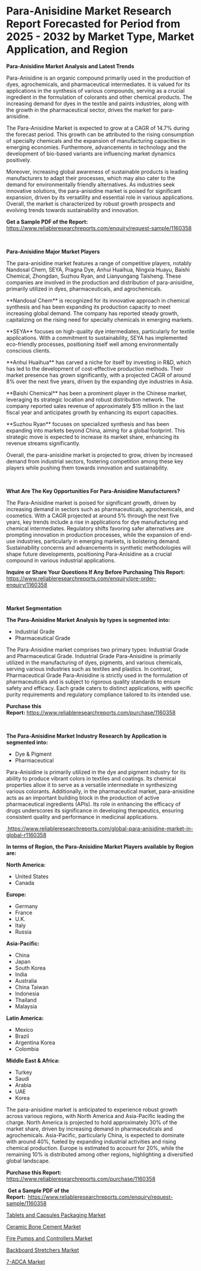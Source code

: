 <p><h1>Para-Anisidine Market Research Report Forecasted for Period from 2025 -  2032 by Market Type, Market Application, and Region</h1></p><p><strong>Para-Anisidine Market Analysis and Latest Trends</strong></p>
<p><p>Para-Anisidine is an organic compound primarily used in the production of dyes, agrochemicals, and pharmaceutical intermediates. It is valued for its applications in the synthesis of various compounds, serving as a crucial ingredient in the formulation of colorants and other chemical products. The increasing demand for dyes in the textile and paints industries, along with the growth in the pharmaceutical sector, drives the market for para-anisidine.</p><p>The Para-Anisidine Market is expected to grow at a CAGR of 14.7% during the forecast period. This growth can be attributed to the rising consumption of specialty chemicals and the expansion of manufacturing capacities in emerging economies. Furthermore, advancements in technology and the development of bio-based variants are influencing market dynamics positively. </p><p>Moreover, increasing global awareness of sustainable products is leading manufacturers to adapt their processes, which may also cater to the demand for environmentally friendly alternatives. As industries seek innovative solutions, the para-anisidine market is poised for significant expansion, driven by its versatility and essential role in various applications. Overall, the market is characterized by robust growth prospects and evolving trends towards sustainability and innovation.</p></p>
<p><strong>Get a Sample PDF of the Report:&nbsp;</strong> <a href="https://www.reliableresearchreports.com/enquiry/request-sample/1160358?utm_campaign=41&utm_medium=2&utm_source=Github&utm_content=ia&utm_term=22032025&utm_id=para-anisidine">https://www.reliableresearchreports.com/enquiry/request-sample/1160358</a></p>
<p>&nbsp;</p>
<p><strong>Para-Anisidine Major Market Players</strong></p>
<p><p>The para-anisidine market features a range of competitive players, notably Nandosal Chem, SEYA, Pragna Dye, Anhui Huaihua, Ningxia Huayu, Baishi Chemical, Zhongdan, Suzhou Ryan, and Lianyungang Taisheng. These companies are involved in the production and distribution of para-anisidine, primarily utilized in dyes, pharmaceuticals, and agrochemicals.</p><p>**Nandosal Chem** is recognized for its innovative approach in chemical synthesis and has been expanding its production capacity to meet increasing global demand. The company has reported steady growth, capitalizing on the rising need for specialty chemicals in emerging markets.</p><p>**SEYA** focuses on high-quality dye intermediates, particularly for textile applications. With a commitment to sustainability, SEYA has implemented eco-friendly processes, positioning itself well among environmentally conscious clients. </p><p>**Anhui Huaihua** has carved a niche for itself by investing in R&D, which has led to the development of cost-effective production methods. Their market presence has grown significantly, with a projected CAGR of around 8% over the next five years, driven by the expanding dye industries in Asia.</p><p>**Baishi Chemical** has been a prominent player in the Chinese market, leveraging its strategic location and robust distribution network. The company reported sales revenue of approximately $15 million in the last fiscal year and anticipates growth by enhancing its export capacities.</p><p>**Suzhou Ryan** focuses on specialized synthesis and has been expanding into markets beyond China, aiming for a global footprint. This strategic move is expected to increase its market share, enhancing its revenue streams significantly.</p><p>Overall, the para-anisidine market is projected to grow, driven by increased demand from industrial sectors, fostering competition among these key players while pushing them towards innovation and sustainability.</p></p>
<p>&nbsp;</p>
<p><strong>What Are The Key Opportunities For Para-Anisidine Manufacturers?</strong></p>
<p><p>The Para-Anisidine market is poised for significant growth, driven by increasing demand in sectors such as pharmaceuticals, agrochemicals, and cosmetics. With a CAGR projected at around 5% through the next five years, key trends include a rise in applications for dye manufacturing and chemical intermediates. Regulatory shifts favoring safer alternatives are prompting innovation in production processes, while the expansion of end-use industries, particularly in emerging markets, is bolstering demand. Sustainability concerns and advancements in synthetic methodologies will shape future developments, positioning Para-Anisidine as a crucial compound in various industrial applications.</p></p>
<p><strong>Inquire or Share Your Questions If Any Before Purchasing This Report:</strong> <a href="https://www.reliableresearchreports.com/enquiry/pre-order-enquiry/1160358?utm_campaign=41&utm_medium=2&utm_source=Github&utm_content=ia&utm_term=22032025&utm_id=para-anisidine">https://www.reliableresearchreports.com/enquiry/pre-order-enquiry/1160358</a></p>
<p>&nbsp;</p>
<p><strong>Market Segmentation</strong></p>
<p><strong>The Para-Anisidine Market Analysis by types is segmented into:</strong></p>
<p><ul><li>Industrial Grade</li><li>Pharmaceutical Grade</li></ul></p>
<p><p>The Para-Anisidine market comprises two primary types: Industrial Grade and Pharmaceutical Grade. Industrial Grade Para-Anisidine is primarily utilized in the manufacturing of dyes, pigments, and various chemicals, serving various industries such as textiles and plastics. In contrast, Pharmaceutical Grade Para-Anisidine is strictly used in the formulation of pharmaceuticals and is subject to rigorous quality standards to ensure safety and efficacy. Each grade caters to distinct applications, with specific purity requirements and regulatory compliance tailored to its intended use.</p></p>
<p><strong>Purchase this Report:&nbsp;</strong><a href="https://www.reliableresearchreports.com/purchase/1160358?utm_campaign=41&utm_medium=2&utm_source=Github&utm_content=ia&utm_term=22032025&utm_id=para-anisidine">https://www.reliableresearchreports.com/purchase/1160358</a></p>
<p>&nbsp;</p>
<p><strong>The Para-Anisidine Market Industry Research by Application is segmented into:</strong></p>
<p><ul><li>Dye & Pigment</li><li>Pharmaceutical</li></ul></p>
<p><p>Para-Anisidine is primarily utilized in the dye and pigment industry for its ability to produce vibrant colors in textiles and coatings. Its chemical properties allow it to serve as a versatile intermediate in synthesizing various colorants. Additionally, in the pharmaceutical market, para-anisidine acts as an important building block in the production of active pharmaceutical ingredients (APIs). Its role in enhancing the efficacy of drugs underscores its significance in developing therapeutics, ensuring consistent quality and performance in medicinal applications.</p></p>
<p><a href="https://www.reliableresearchreports.com/global-para-anisidine-market-in-global-r1160358?utm_campaign=41&utm_medium=2&utm_source=Github&utm_content=ia&utm_term=22032025&utm_id=para-anisidine">&nbsp;https://www.reliableresearchreports.com/global-para-anisidine-market-in-global-r1160358</a></p>
<p><strong>In terms of Region, the Para-Anisidine Market Players available by Region are:</strong></p>
<p>
    <p> <strong> North America: </strong>
        <ul>
            <li>United States</li>
            <li>Canada</li>
        </ul>
        </p> 
    <p> <strong> Europe: </strong>
        <ul>
            <li>Germany</li>
            <li>France</li>
            <li>U.K.</li>
            <li>Italy</li>
            <li>Russia</li>
        </ul>
        </p> 
    <p> <strong> Asia-Pacific: </strong>
        <ul>
            <li>China</li>
            <li>Japan</li>
            <li>South Korea</li>
            <li>India</li>
            <li>Australia</li>
            <li>China Taiwan</li>
            <li>Indonesia</li>
            <li>Thailand</li>
            <li>Malaysia</li>
        </ul>
        </p> 
    <p> <strong> Latin America: </strong>
        <ul>
            <li>Mexico</li>
            <li>Brazil</li>
            <li>Argentina Korea</li>
            <li>Colombia</li>
        </ul>
        </p> 
    <p> <strong> Middle East & Africa: </strong>
        <ul>
            <li>Turkey</li>
            <li>Saudi</li>
            <li>Arabia</li>
            <li>UAE</li>
            <li>Korea</li>
        </ul>
    </p>
    </p>
<p><p>The para-anisidine market is anticipated to experience robust growth across various regions, with North America and Asia-Pacific leading the charge. North America is projected to hold approximately 30% of the market share, driven by increasing demand in pharmaceuticals and agrochemicals. Asia-Pacific, particularly China, is expected to dominate with around 40%, fueled by expanding industrial activities and rising chemical production. Europe is estimated to account for 20%, while the remaining 10% is distributed among other regions, highlighting a diversified global landscape.</p></p>
<p><strong>Purchase this Report: </strong><a href="https://www.reliableresearchreports.com/purchase/1160358?utm_campaign=41&utm_medium=2&utm_source=Github&utm_content=ia&utm_term=22032025&utm_id=para-anisidine">https://www.reliableresearchreports.com/purchase/1160358</a></p>
<p>&nbsp;<strong>Get a Sample PDF of the Report:&nbsp;&nbsp;</strong><a href="https://www.reliableresearchreports.com/enquiry/request-sample/1160358?utm_campaign=41&utm_medium=2&utm_source=Github&utm_content=ia&utm_term=22032025&utm_id=para-anisidine">https://www.reliableresearchreports.com/enquiry/request-sample/1160358</a></p>
<p><strong></strong></p>
<p><p><a href="https://github.com/rvadencho/Market-Research-Report-List-1/blob/main/tablets-and-capsules-packaging-market.md?utm_campaign=41&utm_medium=2&utm_source=Github&utm_content=ia&utm_term=22032025&utm_id=para-anisidine">Tablets and Capsules Packaging Market</a></p><p><a href="https://github.com/gripeluigstt/Market-Research-Report-List-1/blob/main/ceramic-bone-cement-market.md?utm_campaign=41&utm_medium=2&utm_source=Github&utm_content=ia&utm_term=22032025&utm_id=para-anisidine">Ceramic Bone Cement Market</a></p><p><a href="https://github.com/muoioconzej8/Market-Research-Report-List-1/blob/main/fire-pumps-and-controllers-market.md?utm_campaign=41&utm_medium=2&utm_source=Github&utm_content=ia&utm_term=22032025&utm_id=para-anisidine">Fire Pumps and Controllers Market</a></p><p><a href="https://github.com/minakibanov/Market-Research-Report-List-1/blob/main/backboard-stretchers-market.md?utm_campaign=41&utm_medium=2&utm_source=Github&utm_content=ia&utm_term=22032025&utm_id=para-anisidine">Backboard Stretchers Market</a></p><p><a href="https://github.com/warshatulang0/Market-Research-Report-List-1/blob/main/7-adca-market.md?utm_campaign=41&utm_medium=2&utm_source=Github&utm_content=ia&utm_term=22032025&utm_id=para-anisidine">7-ADCA Market</a></p></p>